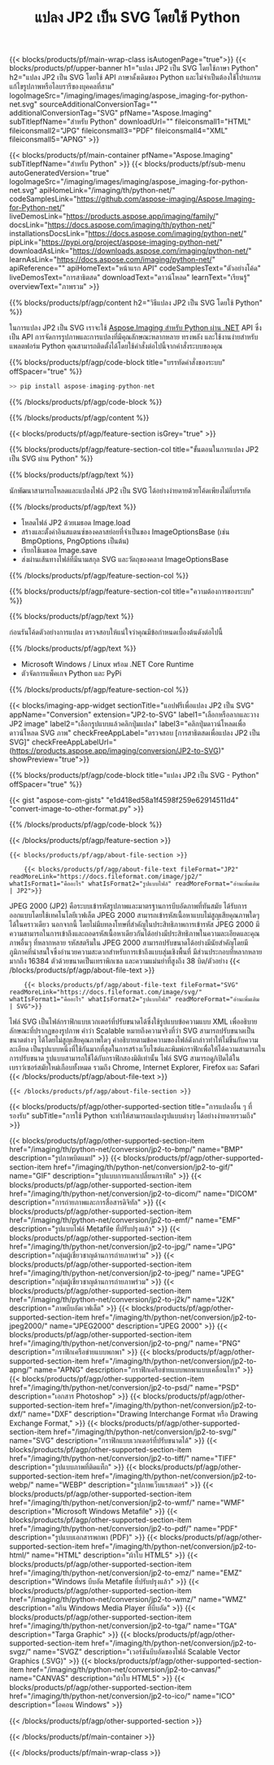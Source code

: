 ﻿---
title: แปลง JP2 เป็น SVG โดยใช้ Python 
weight: 3920
url: /th/python-net/conversion/jp2-to-svg/ 
lang: th
langdirlevel: 2
locales: ja,it,zh-hant,ru,de,es,fr,nl,id,lt,pl,pt,vi,tr,ko,zh-hans,ar,hi,th,sv,cs,uk,he
description: โค้ดตัวอย่างสำหรับการแปลงภาษา Python จาก JP2 เป็น SVG ใช้โค้ดตัวอย่าง API ที่นำเสนอเพื่อประมวลผลการแปลง JP2 เป็น SVG โดยใช้แอปพลิเคชันที่ใช้ภาษา Python ของเว็บหรือเดสก์ท็อป
---

{{< blocks/products/pf/main-wrap-class isAutogenPage="true">}}
{{< blocks/products/pf/upper-banner h1="แปลง JP2 เป็น SVG โดยใช้ภาษา Python" h2="แปลง JP2 เป็น SVG โดยใช้ API ภาษาดั้งเดิมของ Python และไม่จำเป็นต้องใช้โปรแกรมแก้ไขรูปภาพหรือไลบรารีของบุคคลที่สาม" logoImageSrc="/imaging/images/imaging/aspose_imaging-for-python-net.svg" sourceAdditionalConversionTag="" additionalConversionTag="SVG" pfName="Aspose.Imaging" subTitlepfName="สำหรับ Python" downloadUrl="" fileiconsmall1="HTML" fileiconsmall2="JPG" fileiconsmall3="PDF" fileiconsmall4="XML" fileiconsmall5="APNG" >}}


{{< blocks/products/pf/main-container pfName="Aspose.Imaging" subTitlepfName="สำหรับ Python" >}}
{{< blocks/products/pf/sub-menu autoGeneratedVersion="true" logoImageSrc="/imaging/images/imaging/aspose_imaging-for-python-net.svg" apiHomeLink="/imaging/th/python-net/" codeSamplesLink="https://github.com/aspose-imaging/Aspose.Imaging-for-Python-net/" liveDemosLink="https://products.aspose.app/imaging/family/" docsLink="https://docs.aspose.com/imaging/th/python-net/" installationsDocsLink="https://docs.aspose.com/imaging/python-net/" pipLink="https://pypi.org/project/aspose-imaging-python-net/" downloadAsLink="https://downloads.aspose.com/imaging/python-net/" learnAsLink="https://docs.aspose.com/imaging/python-net/" apiReference="" apiHomeText="หน้าแรก API" codeSamplesText="ตัวอย่างโค้ด" liveDemosText="การสาธิตสด" downloadText="ดาวน์โหลด" learnText="เรียนรู้" overviewText="ภาพรวม" >}}

{{% blocks/products/pf/agp/content h2="วิธีแปลง JP2 เป็น SVG โดยใช้ Python" %}}

ในการแปลง JP2 เป็น SVG เราจะใช้ [Aspose.Imaging สำหรับ Python ผ่าน .NET](/imaging/th/python-net) API ซึ่งเป็น API การจัดการรูปภาพและการแปลงที่มีคุณลักษณะหลากหลาย ทรงพลัง และใช้งานง่ายสำหรับแพลตฟอร์ม Python คุณสามารถติดตั้งได้โดยใช้คำสั่งต่อไปนี้จากคำสั่งระบบของคุณ

{{% blocks/products/pf/agp/code-block title="บรรทัดคำสั่งของระบบ" offSpacer="true" %}}

```cs
>> pip install aspose-imaging-python-net
```

{{% /blocks/products/pf/agp/code-block %}}

{{% /blocks/products/pf/agp/content %}}

{{< blocks/products/pf/agp/feature-section isGrey="true" >}}

{{% blocks/products/pf/agp/feature-section-col title="ขั้นตอนในการแปลง JP2 เป็น SVG ผ่าน Python" %}}

{{% blocks/products/pf/agp/text %}}

นักพัฒนาสามารถโหลดและแปลงไฟล์ JP2 เป็น SVG ได้อย่างง่ายดายด้วยโค้ดเพียงไม่กี่บรรทัด

{{% /blocks/products/pf/agp/text %}}

+ โหลดไฟล์ JP2 ด้วยเมธอด Image.load
+ สร้างและตั้งค่าอินสแตนซ์ของคลาสย่อยที่จำเป็นของ ImageOptionsBase (เช่น BmpOptions, PngOptions เป็นต้น)
+ เรียกใช้เมธอด Image.save
+ ส่งผ่านเส้นทางไฟล์ที่มีนามสกุล SVG และวัตถุของคลาส ImageOptionsBase

{{% /blocks/products/pf/agp/feature-section-col %}}

{{% blocks/products/pf/agp/feature-section-col title="ความต้องการของระบบ" %}}

{{% blocks/products/pf/agp/text %}}

ก่อนรันโค้ดตัวอย่างการแปลง ตรวจสอบให้แน่ใจว่าคุณมีข้อกำหนดเบื้องต้นดังต่อไปนี้

{{% /blocks/products/pf/agp/text %}}

- Microsoft Windows / Linux พร้อม .NET Core Runtime
- ตัวจัดการแพ็คเกจ Python และ PyPi

{{% /blocks/products/pf/agp/feature-section-col %}}

{{< blocks/imaging-app-widget
        sectionTitle="แอปฟรีเพื่อแปลง JP2 เป็น SVG"
        appName="Conversion"
        extension="JP2-to-SVG"
        label1="เลือกหรือลากและวาง JP2 image"
        label2="เลือกรูปแบบแล้วคลิกปุ่มแปลง"
        label3="คลิกปุ่มดาวน์โหลดเพื่อดาวน์โหลด SVG ภาพ"
        checkFreeAppLabel="ตรวจสอบ [การสาธิตสดเพื่อแปลง JP2 เป็น SVG]"
        checkFreeAppLabelUrl="(https://products.aspose.app/imaging/conversion/JP2-to-SVG)"
        showPreview="true">}}

{{% blocks/products/pf/agp/code-block title="แปลง JP2 เป็น SVG - Python" offSpacer="true" %}}

{{< gist "aspose-com-gists" "e1d418ed58a1f4598f259e62914511d4" "convert-image-to-other-format.py" >}}

{{% /blocks/products/pf/agp/code-block %}}

{{< /blocks/products/pf/agp/feature-section >}}

    {{< blocks/products/pf/agp/about-file-section >}}
       
        {{< blocks/products/pf/agp/about-file-text fileFormat="JP2" readMoreLink="https://docs.fileformat.com/image/jp2/" whatIsFormat1="คืออะไร" whatIsFormat2="รูปแบบไฟล์" readMoreFormat="อ่านเพิ่มเติม | JP2">}}
JPEG 2000 (JP2) คือระบบเข้ารหัสรูปภาพและมาตรฐานการบีบอัดภาพที่ทันสมัย ได้รับการออกแบบโดยใช้เทคโนโลยีเวฟเล็ต JPEG 2000 สามารถเข้ารหัสเนื้อหาแบบไม่สูญเสียคุณภาพใดๆ ได้ในคราวเดียว นอกจากนี้ โดยไม่มีบทลงโทษที่สำคัญในประสิทธิภาพการเข้ารหัส JPEG 2000 มีความสามารถในการเข้าถึงและถอดรหัสเนื้อหาเดียวกันได้อย่างมีประสิทธิภาพในความละเอียดและคุณภาพอื่นๆ ที่หลากหลาย รหัสสตรีมใน JPEG 2000 สามารถปรับขนาดได้อย่างมีนัยสำคัญโดยมีภูมิภาคที่น่าสนใจซึ่งอำนวยความสะดวกสำหรับการเข้าถึงแบบสุ่มเชิงพื้นที่ มีส่วนประกอบที่หลากหลายมากถึง 16384 ตัวด้วยขนาดเป็นเทราพิกเซล และความแม่นยำที่สูงถึง 38 บิต/ตัวอย่าง
        {{< /blocks/products/pf/agp/about-file-text >}}

        {{< blocks/products/pf/agp/about-file-text fileFormat="SVG" readMoreLink="https://docs.fileformat.com/image/svg/" whatIsFormat1="คืออะไร" whatIsFormat2="รูปแบบไฟล์" readMoreFormat="อ่านเพิ่มเติม | SVG">}}
ไฟล์ SVG เป็นไฟล์กราฟิกแบบเวกเตอร์ที่ปรับขนาดได้ซึ่งใช้รูปแบบข้อความแบบ XML เพื่ออธิบายลักษณะที่ปรากฏของรูปภาพ คำว่า Scalable หมายถึงความจริงที่ว่า SVG สามารถปรับขนาดเป็นขนาดต่างๆ ได้โดยไม่สูญเสียคุณภาพใดๆ คำอธิบายตามข้อความของไฟล์ดังกล่าวทำให้ไม่ขึ้นกับความละเอียด เป็นรูปแบบหนึ่งที่ใช้กันมากที่สุดในการสร้างเว็บไซต์และพิมพ์กราฟิกเพื่อให้ได้ความสามารถในการปรับขนาด รูปแบบสามารถใช้ได้กับกราฟิกสองมิติเท่านั้น ไฟล์ SVG สามารถดู/เปิดได้ในเบราว์เซอร์สมัยใหม่เกือบทั้งหมด รวมถึง Chrome, Internet Explorer, Firefox และ Safari
        {{< /blocks/products/pf/agp/about-file-text >}}

    {{< /blocks/products/pf/agp/about-file-section >}}

<!-- aboutfile Ends -->

{{< blocks/products/pf/agp/other-supported-section title="การแปลงอื่น ๆ ที่รองรับ" subTitle="การใช้ Python จะทำให้สามารถแปลงรูปแบบต่างๆ ได้อย่างง่ายดายรวมถึง" >}}

{{< blocks/products/pf/agp/other-supported-section-item href="/imaging/th/python-net/conversion/jp2-to-bmp/" name="BMP" description="รูปภาพบิตแมป" >}}
{{< blocks/products/pf/agp/other-supported-section-item href="/imaging/th/python-net/conversion/jp2-to-gif/" name="GIF" description="รูปแบบการแลกเปลี่ยนกราฟิก" >}}
{{< blocks/products/pf/agp/other-supported-section-item href="/imaging/th/python-net/conversion/jp2-to-dicom/" name="DICOM" description="การถ่ายภาพและการสื่อสารดิจิทัล" >}}
{{< blocks/products/pf/agp/other-supported-section-item href="/imaging/th/python-net/conversion/jp2-to-emf/" name="EMF" description="รูปแบบไฟล์ Metafile ที่ปรับปรุงแล้ว" >}}
{{< blocks/products/pf/agp/other-supported-section-item href="/imaging/th/python-net/conversion/jp2-to-jpg/" name="JPG" description="กลุ่มผู้เชี่ยวชาญด้านการถ่ายภาพร่วม" >}}
{{< blocks/products/pf/agp/other-supported-section-item href="/imaging/th/python-net/conversion/jp2-to-jpeg/" name="JPEG" description="กลุ่มผู้เชี่ยวชาญด้านการถ่ายภาพร่วม" >}}
{{< blocks/products/pf/agp/other-supported-section-item href="/imaging/th/python-net/conversion/jp2-to-j2k/" name="J2K" description="ภาพบีบอัดเวฟเล็ต" >}}
{{< blocks/products/pf/agp/other-supported-section-item href="/imaging/th/python-net/conversion/jp2-to-jpeg2000/" name="JPEG2000" description="JPEG 2000" >}}
{{< blocks/products/pf/agp/other-supported-section-item href="/imaging/th/python-net/conversion/jp2-to-png/" name="PNG" description="กราฟิกเครือข่ายแบบพกพา" >}}
{{< blocks/products/pf/agp/other-supported-section-item href="/imaging/th/python-net/conversion/jp2-to-apng/" name="APNG" description="กราฟิกเครือข่ายแบบพกพาแบบเคลื่อนไหว" >}}
{{< blocks/products/pf/agp/other-supported-section-item href="/imaging/th/python-net/conversion/jp2-to-psd/" name="PSD" description="เอกสาร Photoshop" >}}
{{< blocks/products/pf/agp/other-supported-section-item href="/imaging/th/python-net/conversion/jp2-to-dxf/" name="DXF" description="Drawing Interchange Format หรือ Drawing Exchange Format," >}}
{{< blocks/products/pf/agp/other-supported-section-item href="/imaging/th/python-net/conversion/jp2-to-svg/" name="SVG" description="กราฟิกแบบเวกเตอร์ที่ปรับขนาดได้" >}}
{{< blocks/products/pf/agp/other-supported-section-item href="/imaging/th/python-net/conversion/jp2-to-tiff/" name="TIFF" description="รูปแบบภาพที่ติดแท็ก" >}}
{{< blocks/products/pf/agp/other-supported-section-item href="/imaging/th/python-net/conversion/jp2-to-webp/" name="WEBP" description="รูปภาพเว็บแรสเตอร์" >}}
{{< blocks/products/pf/agp/other-supported-section-item href="/imaging/th/python-net/conversion/jp2-to-wmf/" name="WMF" description="Microsoft Windows Metafile" >}}
{{< blocks/products/pf/agp/other-supported-section-item href="/imaging/th/python-net/conversion/jp2-to-pdf/" name="PDF" description="รูปแบบเอกสารพกพา (PDF)" >}}
{{< blocks/products/pf/agp/other-supported-section-item href="/imaging/th/python-net/conversion/jp2-to-html/" name="HTML" description="ผ้าใบ HTML5" >}}
{{< blocks/products/pf/agp/other-supported-section-item href="/imaging/th/python-net/conversion/jp2-to-emz/" name="EMZ" description="Windows บีบอัด Metafile ที่ปรับปรุงแล้ว" >}}
{{< blocks/products/pf/agp/other-supported-section-item href="/imaging/th/python-net/conversion/jp2-to-wmz/" name="WMZ" description="สกิน Windows Media Player ที่บีบอัด" >}}
{{< blocks/products/pf/agp/other-supported-section-item href="/imaging/th/python-net/conversion/jp2-to-tga/" name="TGA" description="Targa Graphic" >}}
{{< blocks/products/pf/agp/other-supported-section-item href="/imaging/th/python-net/conversion/jp2-to-svgz/" name="SVGZ" description="เวอร์ชันบีบอัดของไฟล์ Scalable Vector Graphics (.SVG)" >}}
{{< blocks/products/pf/agp/other-supported-section-item href="/imaging/th/python-net/conversion/jp2-to-canvas/" name="CANVAS" description="ผ้าใบ HTML5" >}}
{{< blocks/products/pf/agp/other-supported-section-item href="/imaging/th/python-net/conversion/jp2-to-ico/" name="ICO" description="ไอคอน Windows" >}}

{{< /blocks/products/pf/agp/other-supported-section >}}

{{< /blocks/products/pf/main-container >}}
    
{{< /blocks/products/pf/main-wrap-class >}}
